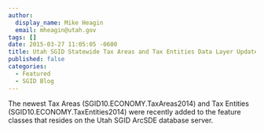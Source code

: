 ```yaml
---
author:
  display_name: Mike Heagin
  email: mheagin@utah.gov
tags: []
date: 2015-03-27 11:05:05 -0600
title: Utah SGID Statewide Tax Areas and Tax Entities Data Layer Updates 3/27/2015
published: false
categories:
  - Featured
  - SGID Blog
---
```


The newest Tax Areas (SGID10.ECONOMY.TaxAreas2014) and Tax Entities (SGID10.ECONOMY.TaxEntities2014) were recently added to the feature classes that resides on the Utah SGID ArcSDE database server.
